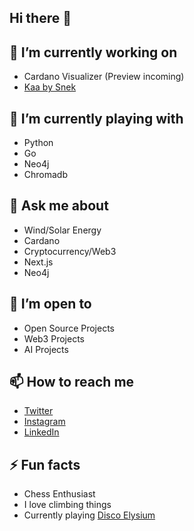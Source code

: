 ## Hi there 👋

## 🔭 I’m currently working on
- Cardano Visualizer (Preview incoming)
- [Kaa by Snek](https://www.kaaai.io/)

## 👾 I’m currently playing with
- Python
- Go
- Neo4j
- Chromadb

## 💬 Ask me about
- Wind/Solar Energy
- Cardano
- Cryptocurrency/Web3
- Next.js
- Neo4j

## 🌱 I’m open to
- Open Source Projects
- Web3 Projects
- AI Projects

## 📫 How to reach me
- [Twitter](https://x.com/l0whung)
- [Instagram](https://instagram.com/burritoflavouredkisses)
- [LinkedIn](https://www.linkedin.com/in/matthounslow/)

## ⚡ Fun facts
- Chess Enthusiast
- I love climbing things
- Currently playing [Disco Elysium](https://zaumstudio.com/)

